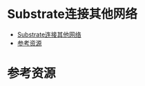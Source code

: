 # Substrate连接其他网络

<!--ts-->
* [Substrate连接其他网络](#substrate连接其他网络)
* [参考资源](#参考资源)

<!-- Created by https://github.com/ekalinin/github-markdown-toc -->
<!-- Added by: runner, at: Tue Jul 19 12:14:40 UTC 2022 -->

<!--te-->

# 参考资源

